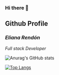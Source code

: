 ### Hi there 👋
## Github Profile
### *Eliana Rendón*
*Full stack Developer*


![Anurag's GitHub stats](https://github-readme-stats.vercel.app/api?username=Elianarve&show_icons=true&theme=radical&include_all_commits=true)


[![Top Langs](https://github-readme-stats.vercel.app/api/top-langs/?username=Elianarve&layout=compact)](https://github.com/Elianarve/github-readme-stats)
<!--
**Elianarve/Elianarve** is a ✨ _special_ ✨ repository because its `README.md` (this file) appears on your GitHub profile.

Here are some ideas to get you started:

- 🔭 I’m currently working on ...
- 🌱 I’m currently learning ...
- 👯 I’m looking to collaborate on ...
- 🤔 I’m looking for help with ...
- 💬 Ask me about ...
- 📫 How to reach me: ...
- 😄 Pronouns: ...
- ⚡ Fun fact: ...
-->
